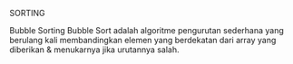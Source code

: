 SORTING

Bubble Sorting
Bubble Sort adalah algoritme pengurutan sederhana yang berulang kali membandingkan elemen yang berdekatan dari array yang diberikan & menukarnya jika urutannya salah.
